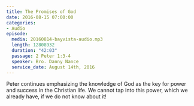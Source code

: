 ```yaml
---
title: The Promises of God
date: 2016-08-15 07:00:00
categories:
- Audio
episode:
  media: 20160814-bayvista-audio.mp3
  length: 12808932
  duration: "42:03"
  passage: 2 Peter 1:3-4
  speaker: Bro. Danny Nance
  service_date: August 14th, 2016
---
```

Peter continues emphasizing the knowledge of God as the key for power and success in the Christian life. We cannot tap into this power, which we already have, if we do not know about it!